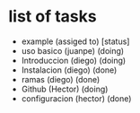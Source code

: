 # list of tasks

- example (assiged to) [status]
- uso basico (juanpe) (doing)
- Introduccion (diego) (doing)
- Instalacion (diego) (done)
- ramas (diego) (done)
- Github (Hector) (doing)
- configuracion (hector) (done)
